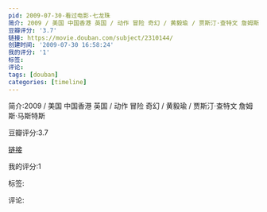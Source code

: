 ```yaml
---
pid: 2009-07-30-看过电影-七龙珠
简介: 2009 / 美国 中国香港 英国 / 动作 冒险 奇幻 / 黄毅瑜 / 贾斯汀·查特文 詹姆斯·马斯特斯
豆瓣评分: '3.7'
链接: https://movie.douban.com/subject/2310144/
创建时间: '2009-07-30 16:58:24'
我的评分: '1'
标签:
评论:
tags: [douban]
categories: [timeline]
---
```

简介:2009 / 美国 中国香港 英国 / 动作 冒险 奇幻 / 黄毅瑜 / 贾斯汀·查特文 詹姆斯·马斯特斯

豆瓣评分:3.7

[链接](https://movie.douban.com/subject/2310144/)

我的评分:1

标签:

评论:

